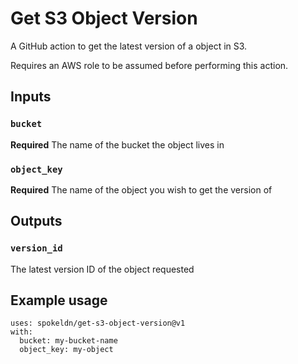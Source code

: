 # Get S3 Object Version

A GitHub action to get the latest version of a object in S3.

Requires an AWS role to be assumed before performing this action.

## Inputs

### `bucket`

**Required** The name of the bucket the object lives in

### `object_key`

**Required** The name of the object you wish to get the version of

## Outputs

### `version_id`

The latest version ID of the object requested

## Example usage

```
uses: spokeldn/get-s3-object-version@v1
with:
  bucket: my-bucket-name
  object_key: my-object
```
